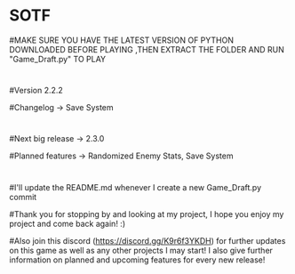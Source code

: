 # SOTF

#MAKE SURE YOU HAVE THE LATEST VERSION OF PYTHON DOWNLOADED BEFORE PLAYING
,THEN EXTRACT THE FOLDER AND RUN "Game_Draft.py" TO PLAY
#
#Version 2.2.2

#Changelog -> Save System
#
#Next big release -> 2.3.0

#Planned features -> Randomized Enemy Stats, Save System
#
#I'll update the README.md whenever I create a new Game_Draft.py commit

#Thank you for stopping by and looking at my project, I hope you enjoy my project and come back again! :)

#Also join this discord (https://discord.gg/K9r6f3YKDH) for further updates on this game as well as any other projects I may start! I also give further information on planned and upcoming features for every new release!

